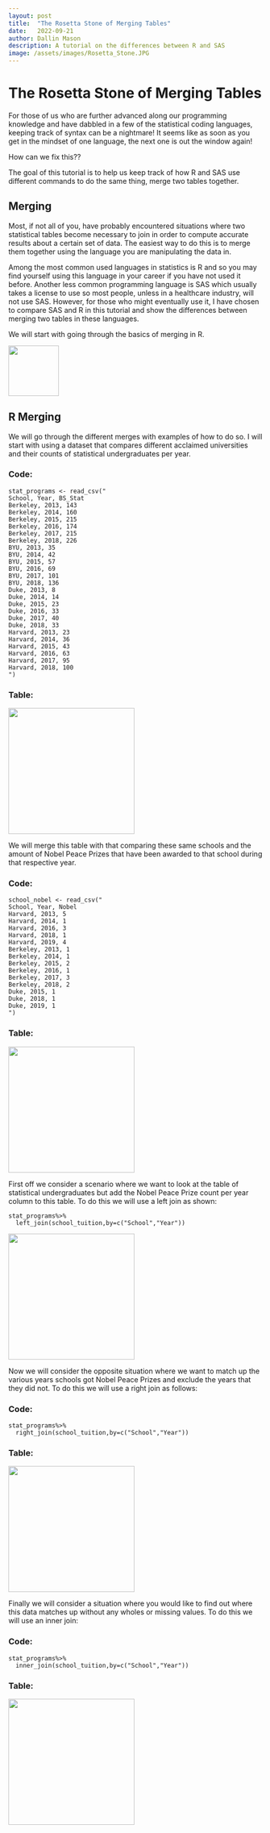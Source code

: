 ```yaml
---
layout: post
title:  "The Rosetta Stone of Merging Tables"
date:   2022-09-21
author: Dallin Mason
description: A tutorial on the differences between R and SAS
image: /assets/images/Rosetta_Stone.JPG
---
```


# The Rosetta Stone of Merging Tables



For those of us who are further advanced along our programming knowledge and have dabbled in a few of the statistical coding languages, keeping track of syntax can be a nightmare! It seems like as soon as you get in the mindset of one language, the next one is out the window again! 

How can we fix this??

The goal of this tutorial is to help us keep track of how R and SAS use different commands to do the same thing, merge two tables together.


## Merging
Most, if not all of you, have probably encountered situations where two statistical tables become necessary to join in order to compute accurate results about a certain set of data. The easiest way to do this is to merge them together using the language you are manipulating the data in. 


Among the most common used languages in statistics is R and so you may find yourself using this language in your career if you have not used it before. Another less common programming language is SAS which usually takes a license to use so most people, unless in a healthcare industry, will not use SAS. However, for those who might eventually use it, I have chosen to compare SAS and R in this tutorial and show the differences between merging two tables in these languages.

We will start with going through the basics of merging in R. 

<img src="https://raw.githubusercontent.com/dallinmason/stat386-projects/main/assets/images/R.png" alt="" style="width:100px;"/>


## R Merging
 
 
We will go through the different merges with examples of how to do so. I will start with using a dataset that compares different acclaimed universities and their counts of statistical undergraduates per year. 

### Code:

```
stat_programs <- read_csv("
School, Year, BS_Stat
Berkeley, 2013, 143
Berkeley, 2014, 160
Berkeley, 2015, 215
Berkeley, 2016, 174
Berkeley, 2017, 215
Berkeley, 2018, 226
BYU, 2013, 35
BYU, 2014, 42
BYU, 2015, 57
BYU, 2016, 69
BYU, 2017, 101
BYU, 2018, 136
Duke, 2013, 8
Duke, 2014, 14
Duke, 2015, 23
Duke, 2016, 33
Duke, 2017, 40
Duke, 2018, 33
Harvard, 2013, 23
Harvard, 2014, 36
Harvard, 2015, 43
Harvard, 2016, 63
Harvard, 2017, 95
Harvard, 2018, 100
")
```

### Table: 
<img src="https://raw.githubusercontent.com/dallinmason/stat386-projects/main/assets/images/Table1_Pic.PNG" alt="" style="width:250px;"/>


We will merge this table with that comparing these same schools and the amount of Nobel Peace Prizes that have been awarded to that school during that respective year.

### Code:
```
school_nobel <- read_csv("
School, Year, Nobel
Harvard, 2013, 5
Harvard, 2014, 1
Harvard, 2016, 3
Harvard, 2018, 1
Harvard, 2019, 4
Berkeley, 2013, 1
Berkeley, 2014, 1
Berkeley, 2015, 2
Berkeley, 2016, 1
Berkeley, 2017, 3
Berkeley, 2018, 2
Duke, 2015, 1
Duke, 2018, 1
Duke, 2019, 1
")
```

  
### Table: 
<img src="https://raw.githubusercontent.com/dallinmason/stat386-projects/main/assets/images/T2.PNG" alt="" style="width:250px;"/>


First off we consider a scenario where we want to look at the table of statistical undergraduates but add the Nobel Peace Prize count per year column to this table. To do this we will use a left join as shown:

```
stat_programs%>%
  left_join(school_tuition,by=c("School","Year"))
 ``` 
  
<img src="https://raw.githubusercontent.com/dallinmason/stat386-projects/main/assets/images/Left_Join.PNG" alt="" style="width:250px;"/>

Now we will consider the opposite situation where we want to match up the various years schools got Nobel Peace Prizes and exclude the years that they did not. To do this we will use a right join as follows:


### Code:

```
stat_programs%>%
  right_join(school_tuition,by=c("School","Year"))
``` 
  
### Table:


<img src="https://raw.githubusercontent.com/dallinmason/stat386-projects/main/assets/images/Right_Join.PNG" alt="" style="width:250px;"/>



Finally we will consider a situation where you would like to find out where this data matches up without any wholes or missing values. To do this we will use an inner join:

### Code:
```
stat_programs%>%
  inner_join(school_tuition,by=c("School","Year"))
```  
  
  
### Table: 


<img src="https://raw.githubusercontent.com/dallinmason/stat386-projects/main/assets/images/Inner_Join.PNG" alt="" style="width:250px;"/>
